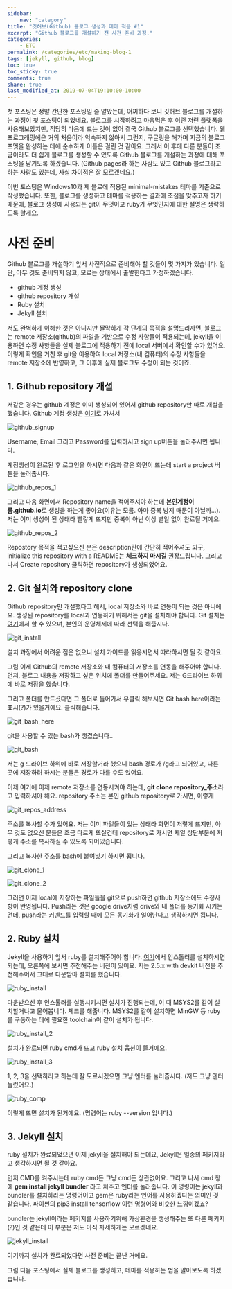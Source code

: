 ```yaml
---
sidebar:
    nav: "category"
title: "깃허브(Github) 블로그 생성과 테마 적용 #1"
excerpt: "Github 블로그를 개설하기 전 사전 준비 과정."
categories:
    - ETC
permalink: /categories/etc/making-blog-1
tags: [jekyll, github, blog]
toc: true
toc_sticky: true
comments: true
share: true
last_modified_at: 2019-07-04T19:10:00-10:00
---
```


첫 포스팅은 정말 간단한 포스팅일 줄 알았는데, 어찌하다 보니 깃허브 블로그를 개설하는 과정이 첫 포스팅이 되었네요. 블로그를 시작하려고 마음먹은 후 이런 저런 플랫폼을 사용해보았지만, 적당히 마음에 드는 것이 없어 결국 Github 블로그를 선택했습니다. 웹 프로그래밍에은 거의 처음이라 익숙하지 않아서 그런지, 구글링을 해가며 지금의 블로그 포멧을 완성하는 데에 순수하게 이틀은 걸린 것 같아요. 그래서 이 후에 다른 분들이 조금이라도 더 쉽게 블로그를 생성할 수 있도록 Github 블로그를 개설하는 과정에 대해 포스팅을 남기도록 하겠습니다. (Github pages라 하는 사람도 있고 Github 블로그라고 하는 사람도 있는데, 사실 차이점은 잘 모르겠네요.)

이번 포스팅은 Windows10과 제 블로에 적용된 minimal-mistakes 테마를 기준으로 작성했습니다. 또한, 블로그를 생성하고 테마를 적용하는 결과에 초점을 맞추고자 하기때문에, 블로그 생성에 사용되는 git이 무엇이고 ruby가 무엇인지에 대한 설명은 생략하도록 할게요.

# 사전 준비
Github 블로그를 개설하기 앞서 사전적으로 준비해야 할 것들이 몇 가지가 있습니다. 일단, 아무 것도 준비되지 않고, 모르는 상태에서 출발한다고 가정하겠습니다.

- github 계정 생성
- github repository 개설
- Ruby 설치
- Jekyll 설치

저도 완벽하게 이해한 것은 아니지만 짤막하게 각 단계의 목적을 설명드리자면, 블로그는 remote 저장소(github)의 파일을 기반으로 수정 사항들이 적용되는데, jekyll을 이용하면 수정 사항들을 실제 블로그에 적용하기 전에 local 서버에서 확인할 수가 있어요. 이렇게 확인을 거친 후 git을 이용하여 local 저장소(내 컴퓨터)의 수정 사항들을 remote 저장소에 반영하고, 그 이후에 실제 블로그도 수정이 되는 것이죠.

## 1. Github repository 개설
저같은 경우는 github 계정은 이미 생성되어 있어서 github repository만 따로 개설을 했습니다.
Github 계정 생성은 [여기](https://github.com/)로 가셔서

![github_signup](/assets/images/etc/github_signup_1.png)

Username, Email 그리고 Password를 입력하시고 sign up버튼을 눌러주시면 됩니다.

계정생성이 완료된 후 로그인을 하시면 다음과 같은 화면이 뜨는데 start a project 버튼을 눌러줍시다.

![github_repos_1](/assets/images/etc/github_repos_1.png)

그리고 다음 화면에서 Repository name을 적어주셔야 하는데 **본인계정이름.github.io**로 생성을 하는게 좋아요(이유는 모름. 아마 중복 방지 때문이 아닐까...). 저는 이미 생성이 된 상태라 빨갛게 뜨지만 중복이 아닌 이상 별일 없이 완료될 거에요.

![github_repos_2](/assets/images/etc/github_repos_2.png)

Repostory 목적을 적고싶으신 분은 description란에 간단히 적어주셔도 되구, initialize this repository with a README는 **체크하지 마시길** 권장드립니다. 그리고 나서 Create repository 클릭하면 repository가 생성되었어요.

## 2. Git 설치와 repository clone
Github repository만 개설했다고 해서, local 저장소와 바로 연동이 되는 것은 아니에요. 생성된 repository를 local과 연동하기 위해서는 git을 설치해야 합니다. Git 설치는 [여기](https://git-scm.com/downloads)에서 할 수 있으며, 본인의 운영체제에 따라 선택을 해줍시다.

![git_install](/assets/images/etc/git_install.png)

설치 과정에서 어려운 점은 없으니 설치 가이드를 읽응시면서 따라하시면 될 것 같아요.

그럼 이제 Github의 remote 저장소와 내 컴퓨터의 저장소를 연동을 해주어야 합니다. 먼저, 블로그 내용을 저장하고 싶은 위치에 폴더를 만들어주세요. 저는 G드라이브 하위에 바로 저장을 했습니다.

그리고 폴더를 만드셨다면 그 폴더로 들어가서 우클릭 해보시면 Git bash here이라는 표시(?)가 있을거에요. 클릭해줍니다.

![git_bash_here](/assets/images/etc/git_bash_here.png)

git을 사용할 수 있는 bash가 생겼습니다..

![git_bash](/assets/images/etc/git_bash.png)

저는 g 드라이브 하위에 바로 저장할거라 했으니 bash 경로가 /g라고 되어있고, 다른 곳에 저장하려 하시는 분들은 경로가 다를 수도 있어요.

이제 여기에 이제 remote 저장소를 연동시켜야 하는데, **git clone repository_주소**라고 입력하셔야 해요. repository 주소는 본인 github repository로 가시면, 이렇게

![git_repos_address](/assets/images/etc/git_repos_address.png)

주소를 복사할 수가 있어요. 저는 이미 파일들이 있는 상태라 화면이 저렇게 뜨지만, 아무 것도 없으신 분들은 조금 다르게 뜨실건데 repository로 가시면 제일 상단부분에 저렇게 주소를 복사하실 수 있도록 되어있습니다.

그리고 복사한 주소를 bash에 붙여넣기 하시면 됩니다.

![git_clone_1](/assets/images/etc/git_clone_1.png)

![git_clone_2](/assets/images/etc/git_clone_2.png)

그러면 이제 local에 저장하는 파일들을 git으로 push하면 github 저장소에도 수정사항이 반영됩니다. Push라는 것은 google drive처럼 drive와 내 폴더를 동기화 시키는 건데, push라는 커멘드를 입력할 때에 모든 동기화가 일어난다고 생각하시면 됩니다.

## 2. Ruby 설치
Jekyll을 사용하기 앞서 ruby를 설치해주어야 합니다. [여기](https://rubyinstaller.org/downloads/)에서 인스톨러를 설치하시면 되는데, 오른쪽에 보시면 추천해주는 버전이 있어요. 저는 2.5.x with devkit 버전을 추천해주어서 그대로 다운받아 설치를 했습니다.

![ruby_install](/assets/images/etc/ruby_install.png)

다운받으신 후 인스톨러를 실행시키시면 설치가 진행되는데, 이 때 MSYS2를 같이 설치할거냐고 물어봅니다. 체크를 해줍니다. MSYS2를 같이 설치하면 MinGW 등 ruby를 구동하는 데에 필요한 toolchain이 같이 설치가 됩니다.

![ruby_install_2](/assets/images/etc/ruby_install_2.png)

설치가 완료되면 ruby cmd가 뜨고 ruby 설치 옵션이 뜰거에요. 

![ruby_install_3](/assets/images/etc/ruby_install_3.png)

1, 2, 3을 선택하라고 하는데 잘 모르시겠으면 그냥 엔터를 눌러줍시다. (저도 그냥 엔터 눌렀어요.)

![ruby_comp](/assets/images/etc/ruby_comp.png)

이렇게 뜨면 설치가 된거에요. (명령어는 ruby --version 입니다.)

## 3. Jekyll 설치
ruby 설치가 완료되었으면 이제 jekyll을 설치해야 되는데요, Jekyll은 일종의 페키지라고 생각하시면 될 것 같아요.

먼저 CMD를 켜주시는데 ruby cmd든 그냥 cmd든 상관없어요. 그리고 나서 cmd 창에 **gem install jekyll bundler** 라고 쳐주고 엔터를 눌러줍니다. 이 명령어는 jekyll과 bundler를 설치하라는 명령어이고 gem은 ruby라는 언어를 사용하겠다는 의미인 것 같습니다. 파이썬의 pip3 install tensorflow 이런 명령어와 비슷한 느낌이겠죠?

bundler는 jekyll이라는 페키지를 사용하기위해 가상환경을 생성해주는 또 다른 페키지(?)인 것 같은데 이 부분은 저도 아직 자세하게는 모르겠네요.

![jekyll_install](/assets/images/etc/jekyll_install.png)

여기까지 설치가 완료되었다면 사전 준비는 끝난 거에요.

그럼 다음 포스팅에서 실제 블로그를 생성하고, 테마를 적용하는 법을 알아보도록 하겠습니다.